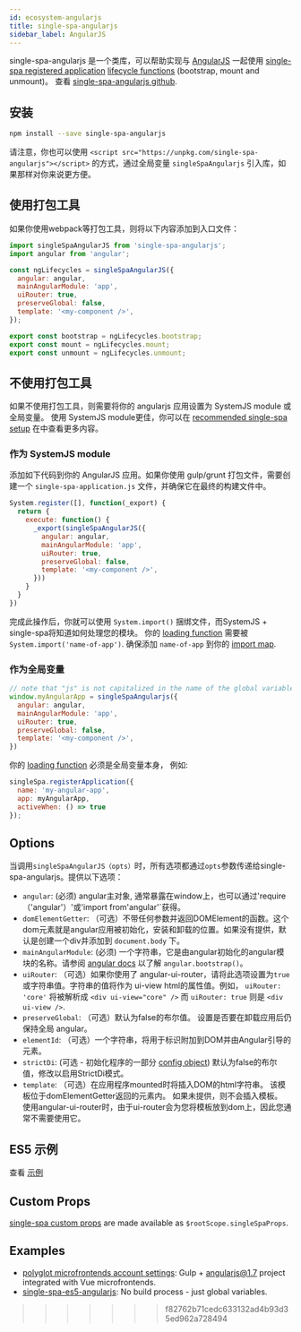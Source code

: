 ```yaml
---
id: ecosystem-angularjs
title: single-spa-angularjs
sidebar_label: AngularJS
---
```


single-spa-angularjs 是一个类库，可以帮助实现与 [AngularJS](https://angularjs.org/) 一起使用 [single-spa registered application](configuration#registering-applications) [lifecycle functions](building-applications.md#registered-application-lifecycle) (bootstrap, mount and unmount)。 查看 [single-spa-angularjs github](https://github.com/single-spa/single-spa-angularjs).

## 安装
```sh
npm install --save single-spa-angularjs
```

请注意，你也可以使用 `<script src="https://unpkg.com/single-spa-angularjs"></script>` 的方式，通过全局变量 `singleSpaAngularjs` 引入库，如果那样对你来说更方便。

## 使用打包工具

如果你使用webpack等打包工具，则将以下内容添加到入口文件：

```js
import singleSpaAngularJS from 'single-spa-angularjs';
import angular from 'angular';

const ngLifecycles = singleSpaAngularJS({
  angular: angular,
  mainAngularModule: 'app',
  uiRouter: true,
  preserveGlobal: false,
  template: '<my-component />',
});

export const bootstrap = ngLifecycles.bootstrap;
export const mount = ngLifecycles.mount;
export const unmount = ngLifecycles.unmount;
```

## 不使用打包工具
如果不使用打包工具，则需要将你的 angularjs 应用设置为 SystemJS module 或全局变量。 使用 SystemJS module更佳，你可以在 [recommended single-spa setup](/docs/faq.html#is-there-a-recommended-setup) 在中查看更多内容。

### 作为 SystemJS module
添加如下代码到你的 AngularJS 应用。如果你使用 gulp/grunt 打包文件，需要创建一个 `single-spa-application.js` 文件，并确保它在最终的构建文件中。

```js
System.register([], function(_export) {
  return {
    execute: function() {
      _export(singleSpaAngularJS({
        angular: angular,
        mainAngularModule: 'app',
        uiRouter: true,
        preserveGlobal: false,
        template: '<my-component />',
      }))
    }
  }
})
```

完成此操作后，你就可以使用 `System.import()` 捆绑文件，而SystemJS + single-spa将知道如何处理您的模块。 你的
[loading function](/docs/configuration.html#loading-function-or-application) 需要被 `System.import('name-of-app')`. 确保添加
 `name-of-app` 到你的 [import map](https://single-spa-playground.org/playground/import-map).

### 作为全局变量
```js
// note that "js" is not capitalized in the name of the global variable.
window.myAngularApp = singleSpaAngularjs({
  angular: angular,
  mainAngularModule: 'app',
  uiRouter: true,
  preserveGlobal: false,
  template: '<my-component />',
})
```

你的 [loading function](/docs/configuration.html#loading-function-or-application) 必须是全局变量本身， 例如:
```js
singleSpa.registerApplication({
  name: 'my-angular-app',
  app: myAngularApp,
  activeWhen: () => true
});
```

## Options

当调用`singleSpaAngularJS（opts）`时，所有选项都通过`opts`参数传递给single-spa-angularjs。提供以下选项：

- `angular`: (必须) angular主对象, 通常暴露在window上，也可以通过'require（'angular'）'或'import from'angular'`获得。
- `domElementGetter`: （可选）不带任何参数并返回DOMElement的函数。这个dom元素就是angular应用被初始化，安装和卸载的位置。如果没有提供，默认是创建一个div并添加到 `document.body` 下。
- `mainAngularModule`: (必须) 一个字符串，它是由angular初始化的angular模块的名称。请参阅 [angular docs](https://docs.angularjs.org/api/ng/function/angular.bootstrap) 以了解 `angular.bootstrap()`。
- `uiRouter`: （可选）如果你使用了 angular-ui-router，请将此选项设置为`true`或字符串值。字符串的值将作为 ui-view html的属性值。例如， `uiRouter: 'core'` 将被解析成 `<div ui-view="core" />` 而 `uiRouter: true` 则是 `<div ui-view />`.
- `preserveGlobal`: （可选）默认为false的布尔值。 设置是否要在卸载应用后仍保持全局 angular。
- `elementId`: （可选）一个字符串，将用于标识附加到DOM并由Angular引导的元素。
- `strictDi`: (可选 - 初始化程序的一部分 [config object](https://docs.angularjs.org/api/ng/function/angular.bootstrap#usage)) 默认为false的布尔值，修改以启用StrictDi模式。
- `template`: （可选）在应用程序mounted时将插入DOM的html字符串。 该模板位于domElementGetter返回的元素内。 如果未提供，则不会插入模板。 使用angular-ui-router时，由于ui-router会为您将模板放到dom上，因此您通常不需要使用它。

## ES5 示例
查看 [示例](https://github.com/joeldenning/single-spa-es5-angularjs)
## Custom Props

[single-spa custom props](./building-applications.md#lifecycle-props) are made available as `$rootScope.singleSpaProps`.

## Examples

- [polyglot microfrontends account settings](https://github.com/polyglot-microfrontends/account-settings): Gulp + angularjs@1.7 project integrated with Vue microfrontends.
- [single-spa-es5-angularjs](https://github.com/joeldenning/single-spa-es5-angularjs): No build process - just global variables.
>>>>>>> f82762b71cedc633132ad4b93d35ed962a728494
